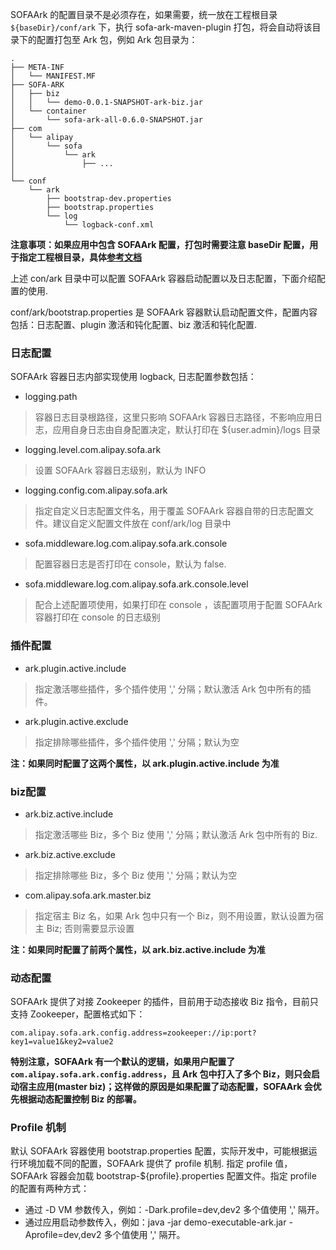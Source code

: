 SOFAArk 的配置目录不是必须存在，如果需要，统一放在工程根目录 `${baseDir}/conf/ark` 下，执行 sofa-ark-maven-plugin 打包，将会自动将该目录下的配置打包至 Ark 包，例如 Ark 包目录为：

```text
.
├── META-INF
│   └── MANIFEST.MF
├── SOFA-ARK
│   ├── biz
│   │   └── demo-0.0.1-SNAPSHOT-ark-biz.jar
│   └── container
│       └── sofa-ark-all-0.6.0-SNAPSHOT.jar
├── com
│   └── alipay
│       └── sofa
│           └── ark
│               ├── ...
│               
└── conf
    └── ark
        ├── bootstrap-dev.properties
        ├── bootstrap.properties
        └── log
            └── logback-conf.xml
```

**注意事项：如果应用中包含 SOFAArk 配置，打包时需要注意 baseDir 配置，用于指定工程根目录，具体[参考文档](./ark-jar.md)**

上述 con/ark 目录中可以配置 SOFAArk 容器启动配置以及日志配置，下面介绍配置的使用.

conf/ark/bootstrap.properties 是 SOFAArk 容器默认启动配置文件，配置内容包括：日志配置、plugin 激活和钝化配置、biz 激活和钝化配置.

### 日志配置
SOFAArk 容器日志内部实现使用 logback,  日志配置参数包括：
+ logging.path 
> 容器日志目录根路径，这里只影响 SOFAArk 容器日志路径，不影响应用日志，应用自身日志由自身配置决定，默认打印在 ${user.admin}/logs 目录

+ logging.level.com.alipay.sofa.ark
> 设置 SOFAArk 容器日志级别，默认为 INFO

+ logging.config.com.alipay.sofa.ark
> 指定自定义日志配置文件名，用于覆盖 SOFAArk 容器自带的日志配置文件。建议自定义配置文件放在 conf/ark/log 目录中

+ sofa.middleware.log.com.alipay.sofa.ark.console
> 配置容器日志是否打印在 console，默认为 false. 

+ sofa.middleware.log.com.alipay.sofa.ark.console.level
> 配合上述配置项使用，如果打印在 console ，该配置项用于配置 SOFAArk 容器打印在 console 的日志级别

### 插件配置 
+ ark.plugin.active.include
> 指定激活哪些插件，多个插件使用 ',' 分隔；默认激活 Ark 包中所有的插件。

+ ark.plugin.active.exclude
> 指定排除哪些插件，多个插件使用 ',' 分隔；默认为空

**注：如果同时配置了这两个属性，以 ark.plugin.active.include 为准**

### biz配置
+ ark.biz.active.include
> 指定激活哪些 Biz，多个 Biz 使用 ',' 分隔；默认激活 Ark 包中所有的 Biz.

+ ark.biz.active.exclude
> 指定排除哪些 Biz，多个 Biz 使用 ',' 分隔；默认为空

+ com.alipay.sofa.ark.master.biz
> 指定宿主 Biz 名，如果 Ark 包中只有一个 Biz，则不用设置，默认设置为宿主 Biz; 否则需要显示设置

**注：如果同时配置了前两个属性，以 ark.biz.active.include 为准**

### 动态配置
SOFAArk 提供了对接 Zookeeper 的插件，目前用于动态接收 Biz 指令，目前只支持 Zookeeper，配置格式如下：
```text
com.alipay.sofa.ark.config.address=zookeeper://ip:port?key1=value1&key2=value2
```

**特别注意，SOFAArk 有一个默认的逻辑，如果用户配置了 `com.alipay.sofa.ark.config.address`，且 Ark 包中打入了多个 Biz，则只会启动宿主应用(master biz)；这样做的原因是如果配置了动态配置，SOFAArk 会优先根据动态配置控制 Biz 的部署。**

### Profile 机制
默认 SOFAArk 容器使用 bootstrap.properties 配置，实际开发中，可能根据运行环境加载不同的配置，SOFAArk 提供了 profile 机制. 指定 profile 值，SOFAArk 容器会加载 bootstrap-${profile}.properties 配置文件。指定 profile 的配置有两种方式：
+ 通过 -D  VM 参数传入，例如：-Dark.profile=dev,dev2  多个值使用 ',' 隔开。
+ 通过应用启动参数传入，例如：java -jar demo-executable-ark.jar -Aprofile=dev,dev2 多个值使用 ',' 隔开。